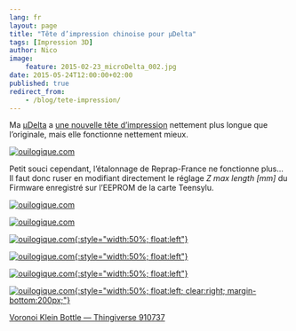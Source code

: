 ```yaml
---
lang: fr
layout: page
title: "Tête d’impression chinoise pour µDelta"
tags: [Impression 3D]
author: Nico
image:
    feature: 2015-02-23_microDelta_002.jpg
date: 2015-05-24T12:00:00+02:00
published: true
redirect_from:
    - /blog/tete-impression/
---
```


Ma [µDelta](https://www.reprap-france.com) a [une nouvelle tête d’impression](https://s.click.aliexpress.com/e/J2zVfYFAq) nettement plus longue que l’originale, mais elle fonctionne nettement mieux.


[![ouilogique.com][img_1]][img_1]

[img_1]: ../../files/2015-05-24-tete-impression/images/2015-05-24_hotend_6628216843.jpg

Petit souci cependant, l’étalonnage de Reprap-France ne fonctionne plus... Il faut donc ruser en modifiant directement le réglage _Z max length [mm]_ du Firmware enregistré sur l’EEPROM de la carte Teensylu.

[![ouilogique.com][img_2]][img_2]

[img_2]: ../../files/2015-05-24-tete-impression/images/FirmwareEEPROMSettings_1.png

[![ouilogique.com][img_3]][img_3]

[img_3]: ../../files/2015-05-24-tete-impression/images/FirmwareEEPROMSettings_2.png


[![ouilogique.com][i3]{:style="width:50%; float:left"}][i3]

[i3]: ../../files/2015-05-24-tete-impression/images/910737-Voronoi_Klein_Bottle_001.jpg

[![ouilogique.com][i4]{:style="width:50%; float:left"}][i4]

[i4]: ../../files/2015-05-24-tete-impression/images/910737-Voronoi_Klein_Bottle_002.jpg

[![ouilogique.com][i5]{:style="width:50%; float:left"}][i5]

[i5]: ../../files/2015-05-24-tete-impression/images/910737-Voronoi_Klein_Bottle_003.jpg

[![ouilogique.com][i6]{:style="width:50%; float:left; clear:right; margin-bottom:200px;"}][i6]

[i6]: ../../files/2015-05-24-tete-impression/images/910737-Voronoi_Klein_Bottle_004.jpg


[Voronoi Klein Bottle — Thingiverse 910737](https://www.thingiverse.com/thing:910737)
